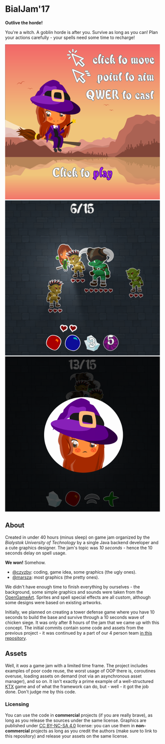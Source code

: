 # BialJam'17

**Outlive the horde!**

You're a witch. A goblin horde is after you. Survive as long as you can! Plan your actions carefully - your spells need
some time to recharge!

![Menu](.github/0.png)
![Game](.github/1.png)
![Loss](.github/2.png)

## About

Created in under 40 hours (minus sleep) on game jam organized by the *Bialystok University of Technology* by a single
Java backend developer and a cute graphics designer. The jam's topic was *10 seconds* - hence the 10 seconds delay on
spell usage.

**We won!** Somehow.

- [@czyzby](https://github.com/czyzby): coding, game idea, some graphics (the ugly ones).
- [@marsza](https://github.com/marszaa): most graphics (the pretty ones).

We didn't have enough time to finish everything by ourselves - the background, some simple graphics and sounds were
taken from the [OpenGameArt](https://opengameart.org/). Sprites and spell special effects are all custom, although some
designs were based on existing artworks.

Initially, we planned on creating a tower defense game where you have 10 seconds to build the base and survive through
a 10 seconds wave of chicken siege. It was only after 8 hours of the jam that we came up with this concept. The initial
commits contain some code and assets from the previous project - it was continued by a part of our 4 person team
[in this repository](https://github.com/czyzby/bialjam-17/).

## Assets

Well, it _was_ a game jam with a limited time frame. The project includes examples of poor code reuse, the worst usage
of OOP there is, coroutines overuse, loading assets on demand (not via an asynchronous asset manager), and so on. It
isn't exactly a prime example of a well-structured [KTX](https://github.com/libktx/ktx) game and of what the framework
can do, but - well - it got the job done. Don't judge me by this code.

### Licensing

You can use the code in **commercial** projects (if you are really brave), as long as you release the sources under the
same license. Graphics are published under [CC BY-NC-SA 4.0](https://creativecommons.org/licenses/by-nc-sa/4.0/)
license: you can use them in **non-commercial** projects as long as you credit the authors (make sure to link to this
repository) and release your assets on the same license.


